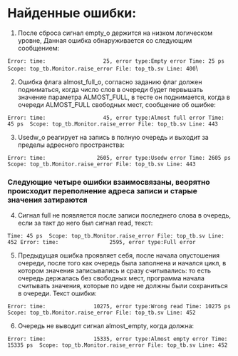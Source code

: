# Найденные ошибки:
1. После сброса сигнал empty_o держится на низком логическом уровне,
Данная ошибка обнаруживается со следующим сообщением:

`Error: time:                  25, error type:Empty error
Time: 25 ps  Scope: top_tb.Monitor.raise_error File: top_tb.sv Line: 400`\

2. Ошибка флага almost_full_o, согласно заданию флаг должен подниматься, когда число слов в очереди будет первышать значение параметра ALMOST_FULL,
в тесте он поднимается, когда в очереди ALMOST_FULL свободных мест, сообщение об ошибке:

`Error: time:                  45, error type:Almost full error
Time: 45 ps  Scope: top_tb.Monitor.raise_error File: top_tb.sv Line: 443`

3. Usedw_o реагирует на запись в полную очередь и выходит за пределы адресного пространства:

`Error: time:                2605, error type:Usedw error
Time: 2605 ps  Scope: top_tb.Monitor.raise_error File: top_tb.sv Line: 443`

### Следующие четыре ошибки взаимосвязаны, веорятно происходит переполнение адреса записи и старые значения затираются
4. Сигнал full не появляется после записи последнего слова в очередь, если за такт до него был сигнал read, текст:

`Time: 45 ps  Scope: top_tb.Monitor.raise_error File: top_tb.sv Line: 452
Error: time:                2595, error type:Full error`

5. Предыдущая ошибка проявляет себя, после начала опустошения очереди, после того как очередь была заполнена и начался цикл, в котором значения записывались и сразу считывались: то есть очередь держалась без свободных мест, программа начала считывать значения, которые по идее не должны были сохраниться в очереди. Текст ошибки:

`Error: time:               10275, error type:Wrong read
Time: 10275 ps  Scope: top_tb.Monitor.raise_error File: top_tb.sv Line: 452`

6. Очередь не выводит сигнал almost_empty, когда должна:

`Error: time:               15335, error type:Almost empty error
Time: 15335 ps  Scope: top_tb.Monitor.raise_error File: top_tb.sv Line: 452`
